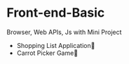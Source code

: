 # Front-end-Basic
Browser, Web APIs, Js with Mini Project
* Shopping List Application🛒
* Carrot Picker Game🥕
